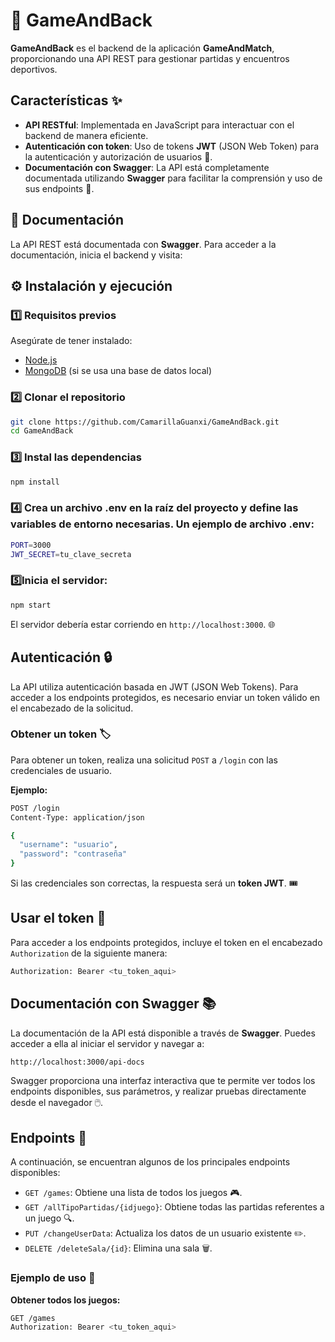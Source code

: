 # 🚀 GameAndBack  

**GameAndBack** es el backend de la aplicación **GameAndMatch**, proporcionando una API REST para gestionar partidas y encuentros deportivos.  
## Características ✨

- **API RESTful**: Implementada en JavaScript para interactuar con el backend de manera eficiente.
- **Autenticación con token**: Uso de tokens **JWT** (JSON Web Token) para la autenticación y autorización de usuarios 🔑.
- **Documentación con Swagger**: La API está completamente documentada utilizando **Swagger** para facilitar la comprensión y uso de sus endpoints 📄.

## 📖 Documentación  

La API REST está documentada con **Swagger**. Para acceder a la documentación, inicia el backend y visita:  


## ⚙️ Instalación y ejecución  

### 1️⃣ Requisitos previos  
Asegúrate de tener instalado:  
- [Node.js](https://nodejs.org/)  
- [MongoDB](https://www.mongodb.com/) (si se usa una base de datos local)  

### 2️⃣ Clonar el repositorio  
```bash
git clone https://github.com/CamarillaGuanxi/GameAndBack.git
cd GameAndBack
```
### 3️⃣ Instal las dependencias
```bash
npm install
```
### 4️⃣ Crea un archivo .env en la raíz del proyecto y define las variables de entorno necesarias. Un ejemplo de archivo .env:
```bash
PORT=3000
JWT_SECRET=tu_clave_secreta
```
### 5️⃣Inicia el servidor:
```bash
npm start
```

El servidor debería estar corriendo en `http://localhost:3000`. 🌐

## Autenticación 🔒

La API utiliza autenticación basada en JWT (JSON Web Tokens). Para acceder a los endpoints protegidos, es necesario enviar un token válido en el encabezado de la solicitud.

### Obtener un token 🏷️

Para obtener un token, realiza una solicitud `POST` a `/login` con las credenciales de usuario.

**Ejemplo:**
```bash
POST /login
Content-Type: application/json

{
  "username": "usuario",
  "password": "contraseña"
}
```
Si las credenciales son correctas, la respuesta será un **token JWT**. 🎟️

## Usar el token 💼

Para acceder a los endpoints protegidos, incluye el token en el encabezado `Authorization` de la siguiente manera:

```bash
Authorization: Bearer <tu_token_aqui>
```
## Documentación con Swagger 📚

La documentación de la API está disponible a través de **Swagger**. Puedes acceder a ella al iniciar el servidor y navegar a:

```bash
http://localhost:3000/api-docs
```
Swagger proporciona una interfaz interactiva que te permite ver todos los endpoints disponibles, sus parámetros, y realizar pruebas directamente desde el navegador 🖱️.

## Endpoints 📍

A continuación, se encuentran algunos de los principales endpoints disponibles:

- `GET /games`: Obtiene una lista de todos los juegos 🎮.
- `GET /allTipoPartidas/{idjuego}`: Obtiene todas las partidas referentes a un juego 🔍.
- `PUT /changeUserData`: Actualiza los datos de un usuario existente ✏️.
- `DELETE /deleteSala/{id}`: Elimina una sala 🗑️.

### Ejemplo de uso 🔧

**Obtener todos los juegos:**

```bash
GET /games
Authorization: Bearer <tu_token_aqui>
```
